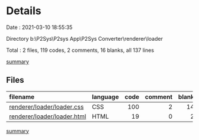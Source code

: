 # Details

Date : 2021-03-10 18:55:35

Directory b:\P2Sys\P2sys App\P2Sys Converter\renderer\loader

Total : 2 files,  119 codes, 2 comments, 16 blanks, all 137 lines

[summary](results.md)

## Files
| filename | language | code | comment | blank | total |
| :--- | :--- | ---: | ---: | ---: | ---: |
| [renderer/loader/loader.css](/renderer/loader/loader.css) | CSS | 100 | 2 | 14 | 116 |
| [renderer/loader/loader.html](/renderer/loader/loader.html) | HTML | 19 | 0 | 2 | 21 |

[summary](results.md)